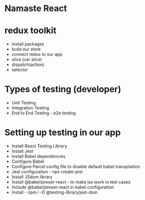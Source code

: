 # Namaste React


# redux toolkit
- Install packages
- build our store
- connect redux to our app
- slice (car slice)
- dispatch(action)
- selector


# Types of testing (developer)
- Unit Testing
- Integration Testing
- End to End Testing - e2e testing


# Setting up testing in our app
- Install React Testing Library
- Install Jest
- Install Babel dependencies
- Configure Babel
- Configure Parcel config file to disable default babel transpilation
- Jest configuration - npx create-jest
- Install JSdom library
- Install @babel/preset-react - to make jsx work in test cases
- Include @babel/preset-react in babel configuration
- Install - npm i -D @testing-library/jest-dom
